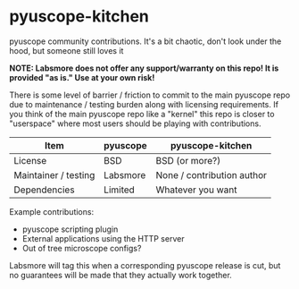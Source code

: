 # pyuscope-kitchen

pyuscope community contributions. It's a bit chaotic, don't look under the hood, but someone still loves it

**NOTE: Labsmore does not offer any support/warranty on this repo! It is provided "as is." Use at your own risk!**

There is some level of barrier / friction to commit to the main pyuscope repo due to maintenance / testing burden along with licensing requirements. If you think of the main pyuscope repo like a "kernel" this repo is closer to "userspace" where most users should be playing with contributions.

| Item | pyuscope | pyuscope-kitchen |
| --- | --- | ----------- |
| License | BSD | BSD (or more?) |
| Maintainer / testing | Labsmore | None / contribution author |
| Dependencies | Limited | Whatever you want |

Example contributions:
* pyuscope scripting plugin
* External applications using the HTTP server
* Out of tree microscope configs?

Labsmore will tag this when a corresponding pyuscope release is cut, but no guarantees will be made that they actually work together.

